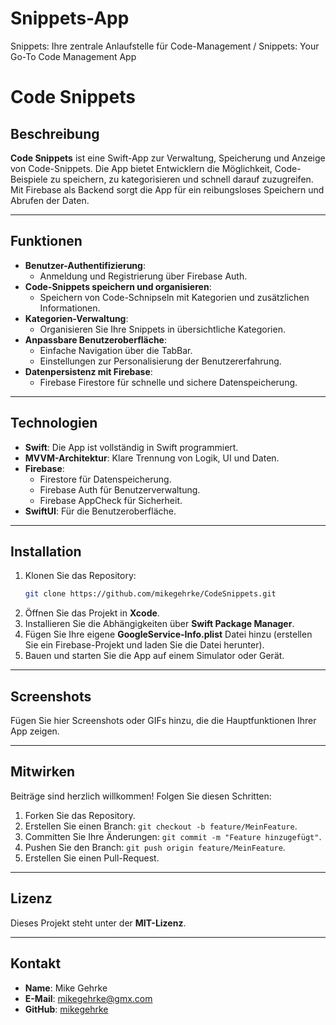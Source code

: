 # Snippets-App
Snippets: Ihre zentrale Anlaufstelle für Code-Management / Snippets: Your Go-To Code Management App


# Code Snippets

## Beschreibung
**Code Snippets** ist eine Swift-App zur Verwaltung, Speicherung und Anzeige von Code-Snippets. Die App bietet Entwicklern die Möglichkeit, Code-Beispiele zu speichern, zu kategorisieren und schnell darauf zuzugreifen. Mit Firebase als Backend sorgt die App für ein reibungsloses Speichern und Abrufen der Daten.

---

## Funktionen
- **Benutzer-Authentifizierung**:
  - Anmeldung und Registrierung über Firebase Auth.
- **Code-Snippets speichern und organisieren**:
  - Speichern von Code-Schnipseln mit Kategorien und zusätzlichen Informationen.
- **Kategorien-Verwaltung**:
  - Organisieren Sie Ihre Snippets in übersichtliche Kategorien.
- **Anpassbare Benutzeroberfläche**:
  - Einfache Navigation über die TabBar.
  - Einstellungen zur Personalisierung der Benutzererfahrung.
- **Datenpersistenz mit Firebase**:
  - Firebase Firestore für schnelle und sichere Datenspeicherung.

---

## Technologien
- **Swift**: Die App ist vollständig in Swift programmiert.
- **MVVM-Architektur**: Klare Trennung von Logik, UI und Daten.
- **Firebase**:
  - Firestore für Datenspeicherung.
  - Firebase Auth für Benutzerverwaltung.
  - Firebase AppCheck für Sicherheit.
- **SwiftUI**: Für die Benutzeroberfläche.

---

## Installation
1. Klonen Sie das Repository:
   ```bash
   git clone https://github.com/mikegehrke/CodeSnippets.git
   ```
2. Öffnen Sie das Projekt in **Xcode**.
3. Installieren Sie die Abhängigkeiten über **Swift Package Manager**.
4. Fügen Sie Ihre eigene **GoogleService-Info.plist** Datei hinzu (erstellen Sie ein Firebase-Projekt und laden Sie die Datei herunter).
5. Bauen und starten Sie die App auf einem Simulator oder Gerät.

---

## Screenshots
Fügen Sie hier Screenshots oder GIFs hinzu, die die Hauptfunktionen Ihrer App zeigen.

---

## Mitwirken
Beiträge sind herzlich willkommen! Folgen Sie diesen Schritten:
1. Forken Sie das Repository.
2. Erstellen Sie einen Branch: `git checkout -b feature/MeinFeature`.
3. Committen Sie Ihre Änderungen: `git commit -m "Feature hinzugefügt"`.
4. Pushen Sie den Branch: `git push origin feature/MeinFeature`.
5. Erstellen Sie einen Pull-Request.

---

## Lizenz
Dieses Projekt steht unter der **MIT-Lizenz**.

---

## Kontakt
- **Name**: Mike Gehrke
- **E-Mail**: mikegehrke@gmx.com
- **GitHub**: [mikegehrke](https://github.com/mikegehrke)

